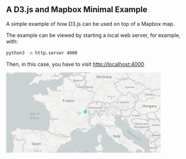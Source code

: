 A D3.js and Mapbox Minimal Example
----------------------------------

A simple example of how D3.js can be used on top of a Mapbox map.

The example can be viewed by starting a local web server, for example, with:
```bash
python3 -m http.server 4000
```

Then, in this case, you have to visit [http://localhost:4000](http://localhost:4000)

<img alt="Preview" src="img/preview.png" width="420" height="219">